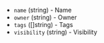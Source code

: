 <!-- Code generated from the comments of the ImageFilterOptions struct in builder/openstack/run_config.go; DO NOT EDIT MANUALLY -->

-   `name` (string) - Name
-   `owner` (string) - Owner
-   `tags` ([]string) - Tags
-   `visibility` (string) - Visibility